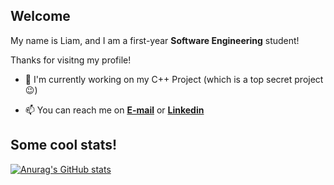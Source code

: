 ## Welcome 
My name is Liam, and I am a first-year **Software Engineering** student!

Thanks for visitng my profile!


- 🔭 I'm currently working on my C++ Project (which is a top secret project 😉)

- 📫 You can reach me on [**E-mail**](mailto:liam.neate@my.ntu.ac.uk) or [**Linkedin**](https://www.linkedin.com/in/liam-neate-39624a200/)

## Some cool stats!

[![Anurag's GitHub stats](https://github-readme-stats.vercel.app/api?username=LiamNeate&show_icons=true&theme=gruvbox&hide_border=true)](https://github.com/LiamNeate/github-readme-stats)

<!--
**LiamNeate/LiamNeate** is a ✨ _special_ ✨ repository because its `README.md` (this file) appears on your GitHub profile.
Here are some ideas to get you started:

- 🔭 I’m currently working on ...
- 🌱 I’m currently learning ...
- 👯 I’m looking to collaborate on ...
- 🤔 I’m looking for help with ...
- 💬 Ask me about ...
- 📫 How to reach me: ...
- 😄 Pronouns: ...
- ⚡ Fun fact: ...
-->
